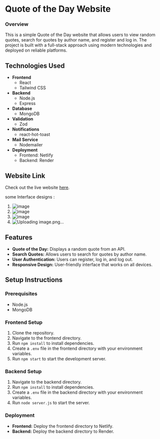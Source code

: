   <h1>Quote of the Day Website</h1>
  <h3>Overview</h3>
  <p>This is a simple Quote of the Day website that allows users to view random quotes, search for quotes by author name, and register and log in. The project is built with a full-stack approach using modern technologies and deployed on reliable platforms.</p>

  <h2>Technologies Used</h2>
  <ul>
    <li><strong>Frontend</strong>
      <ul>
        <li>React</li>
        <li>Tailwind CSS</li>
      </ul>
    </li>
    <li><strong>Backend</strong>
      <ul>
        <li>Node.js</li>
        <li>Express</li>
      </ul>
    </li>
    <li><strong>Database</strong>
      <ul>
        <li>MongoDB</li>
      </ul>
    </li>
    <li><strong>Validation</strong>
      <ul>
        <li>Zod</li>
      </ul>
    </li>
    <li><strong>Notifications</strong>
      <ul>
        <li>react-hot-toast</li>
      </ul>
    </li>
    <li><strong>Mail Service</strong>
      <ul>
        <li>Nodemailer</li>
      </ul>
    </li>
    <li><strong>Deployment</strong>
      <ul>
        <li>Frontend: Netlify</li>
        <li>Backend: Render</li>
      </ul>
    </li>
  </ul>

  <h2>Website Link</h2>
  <p>Check out the live website <a href="https://668130e8e6cd032157647bb4--glittering-monstera-78be5e.netlify.app/">here</a>.</p>


some Interface designs :
1. ![image](https://github.com/AniketBamane/Techplement/assets/138215479/83d956d7-8f61-4c0d-aef4-8ad7eac4ea48)
2. ![image](https://github.com/AniketBamane/Techplement/assets/138215479/f36749fc-70a1-4a88-a61f-b7d57b9dce3a)
3. ![image](https://github.com/AniketBamane/Techplement/assets/138215479/96389108-18b2-490d-bdab-a7be29e60dd8)
4. ![Uploading image.png…]()


<h2>Features</h2>
  <ul>
    <li><strong>Quote of the Day:</strong> Displays a random quote from an API.</li>
    <li><strong>Search Quotes:</strong> Allows users to search for quotes by author name.</li>
    <li><strong>User Authentication:</strong> Users can register, log in, and log out.</li>
    <li><strong>Responsive Design:</strong> User-friendly interface that works on all devices.</li>
  </ul>

  <h2>Setup Instructions</h2>
  <h3>Prerequisites</h3>
  <ul>
    <li>Node.js</li>
    <li>MongoDB</li>
  </ul>

  <h3>Frontend Setup</h3>
  <ol>
    <li>Clone the repository.</li>
    <li>Navigate to the frontend directory.</li>
    <li>Run <code>npm install</code> to install dependencies.</li>
    <li>Create a <code>.env</code> file in the frontend directory with your environment variables.</li>
    <li>Run <code>npm start</code> to start the development server.</li>
  </ol>

  <h3>Backend Setup</h3>
  <ol>
    <li>Navigate to the backend directory.</li>
    <li>Run <code>npm install</code> to install dependencies.</li>
    <li>Create a <code>.env</code> file in the backend directory with your environment variables.</li>
    <li>Run <code>node server.js</code> to start the server.</li>
  </ol>

  <h3>Deployment</h3>
  <ul>
    <li><strong>Frontend:</strong> Deploy the frontend directory to Netlify.</li>
    <li><strong>Backend:</strong> Deploy the backend directory to Render.</li>
  </ul>

